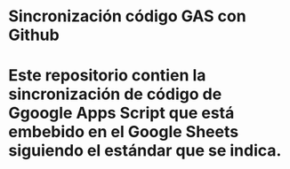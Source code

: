 
<h1>Sincronización código GAS con Github</h1>

# Este repositorio contien la sincronización de código de Ggoogle Apps Script que está embebido en el Google Sheets siguiendo el estándar que se indica.
